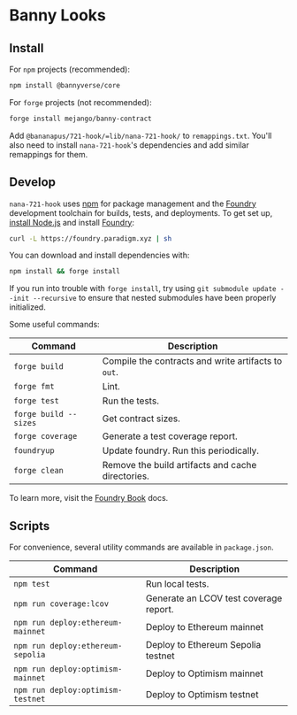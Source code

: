 # Banny Looks

## Install

For `npm` projects (recommended):

```bash
npm install @bannyverse/core
```

For `forge` projects (not recommended):

```bash
forge install mejango/banny-contract
```

Add `@bananapus/721-hook/=lib/nana-721-hook/` to `remappings.txt`. You'll also need to install `nana-721-hook`'s dependencies and add similar remappings for them.

## Develop

`nana-721-hook` uses [npm](https://www.npmjs.com/) for package management and the [Foundry](https://github.com/foundry-rs/foundry) development toolchain for builds, tests, and deployments. To get set up, [install Node.js](https://nodejs.org/en/download) and install [Foundry](https://github.com/foundry-rs/foundry):

```bash
curl -L https://foundry.paradigm.xyz | sh
```

You can download and install dependencies with:

```bash
npm install && forge install
```

If you run into trouble with `forge install`, try using `git submodule update --init --recursive` to ensure that nested submodules have been properly initialized.

Some useful commands:

| Command               | Description                                         |
| --------------------- | --------------------------------------------------- |
| `forge build`         | Compile the contracts and write artifacts to `out`. |
| `forge fmt`           | Lint.                                               |
| `forge test`          | Run the tests.                                      |
| `forge build --sizes` | Get contract sizes.                                 |
| `forge coverage`      | Generate a test coverage report.                    |
| `foundryup`           | Update foundry. Run this periodically.              |
| `forge clean`         | Remove the build artifacts and cache directories.   |

To learn more, visit the [Foundry Book](https://book.getfoundry.sh/) docs.

## Scripts

For convenience, several utility commands are available in `package.json`.

| Command                           | Description                            |
| --------------------------------- | -------------------------------------- |
| `npm test`                        | Run local tests.                       |
| `npm run coverage:lcov`           | Generate an LCOV test coverage report. |
| `npm run deploy:ethereum-mainnet` | Deploy to Ethereum mainnet             |
| `npm run deploy:ethereum-sepolia` | Deploy to Ethereum Sepolia testnet     |
| `npm run deploy:optimism-mainnet` | Deploy to Optimism mainnet             |
| `npm run deploy:optimism-testnet` | Deploy to Optimism testnet             |

